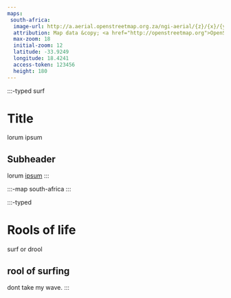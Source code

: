 ```yaml
---
maps:
 south-africa:
  image-url: http://a.aerial.openstreetmap.org.za/ngi-aerial/{z}/{x}/{y}.jpg
  attribution: Map data &copy; <a href="http://openstreetmap.org">OpenStreetMap</a> contributors, <a href="http://creativecommons.org/licenses/by-sa/2.0/">CC-BY-SA</a>, Imagery © <a href="http://mapbox.com">Mapbox</a>
  max-zoom: 18
  initial-zoom: 12
  latitude: -33.9249
  longitude: 18.4241
  access-token: 123456
  height: 180
---
```

:::-typed surf
# Title
lorum ipsum
## Subheader
lorum [ipsum](http://www.google.com)
:::

:::-map
south-africa
:::

:::-typed
# Rools of life
surf or drool
## rool of surfing
dont take my wave.
:::
